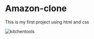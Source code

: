 # Amazon-clone
This is my first project using html and css

![kitchentools](https://github.com/user-attachments/assets/5f6ac4ff-5384-4c9f-bcf2-9ae6f5e7e4ca)

